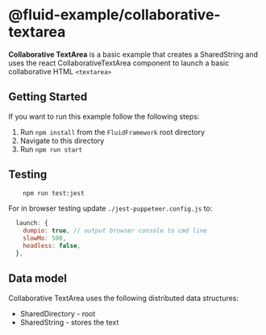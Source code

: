 # @fluid-example/collaborative-textarea

**Collaborative TextArea** is a basic example that creates a SharedString and uses the react CollaborativeTextArea
component to launch a basic collaborative HTML `<textarea>`

## Getting Started

If you want to run this example follow the following steps:

1. Run `npm install` from the `FluidFramework` root directory
2. Navigate to this directory
3. Run `npm run start`

## Testing

```bash
    npm run test:jest
```

For in browser testing update `./jest-puppeteer.config.js` to:

```javascript
  launch: {
    dumpio: true, // output browser console to cmd line
    slowMo: 500,
    headless: false,
  },
```

## Data model

Collaborative TextArea uses the following distributed data structures:

- SharedDirectory - root
- SharedString - stores the text

